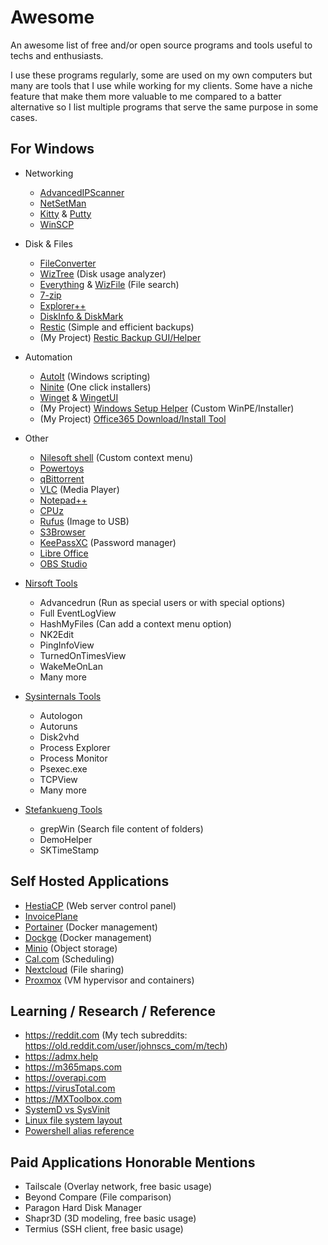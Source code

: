 # Awesome
An awesome list of free and/or open source programs and tools useful to techs and enthusiasts. 

I use these programs regularly, some are used on my own computers but many are tools that I use while working for my clients. Some have a niche feature that make them more valuable to me compared to a batter alternative so I list multiple programs that serve the same purpose in some cases.

## For Windows
- Networking
  - [AdvancedIPScanner](https://www.advanced-ip-scanner.com/)
  - [NetSetMan](https://www.netsetman.com/)
  - [Kitty](https://github.com/cyd01/KiTTY) & [Putty](https://www.chiark.greenend.org.uk/~sgtatham/putty/latest.html)
  - [WinSCP](https://winscp.net/eng/index.php)
- Disk & Files
  - [FileConverter](https://github.com/Tichau/FileConverter)
  - [WizTree](https://www.diskanalyzer.com/) (Disk usage analyzer)
  - [Everything](https://www.voidtools.com/) & [WizFile](https://www.diskanalyzer.com/) (File search)
  - [7-zip](https://www.7-zip.org/)
  - [Explorer++](https://github.com/derceg/explorerplusplus)
  - [DiskInfo & DiskMark](https://crystalmark.info/en/)
  - [Restic](https://github.com/restic/restic) (Simple and efficient backups)
  - (My Project) [Restic Backup GUI/Helper](https://github.com/jmclaren7/restic-simple-backup)
- Automation
  - [AutoIt](https://www.autoitscript.com/) (Windows scripting)
  - [Ninite](https://ninite.com/) (One click installers)
  - [Winget](https://github.com/microsoft/winget-cli) & [WingetUI](https://github.com/marticliment/WingetUI)
  - (My Project) [Windows Setup Helper](https://github.com/jmclaren7/windows-setup-helper) (Custom WinPE/Installer)
  - (My Project) [Office365 Download/Install Tool](https://github.com/jmclaren7/auto-office-365)
- Other
  - [Nilesoft shell](https://nilesoft.org/) (Custom context menu)
  - [Powertoys](https://github.com/microsoft/PowerToys)
  - [qBittorrent](https://www.qbittorrent.org/)
  - [VLC](https://www.videolan.org/) (Media Player)
  - [Notepad++](https://github.com/notepad-plus-plus/notepad-plus-plus)
  - [CPUz](https://www.cpuid.com/softwares/cpu-z.html)
  - [Rufus](https://github.com/pbatard/rufus) (Image to USB)
  - [S3Browser](https://s3browser.com/)
  - [KeePassXC](https://keepassxc.org/) (Password manager)
  - [Libre Office](https://www.libreoffice.org/)
  - [OBS Studio](https://obsproject.com/)

- [Nirsoft Tools](https://www.nirsoft.net/)
  - Advancedrun (Run as special users or with special options)
  - Full EventLogView
  - HashMyFiles (Can add a context menu option)
  - NK2Edit
  - PingInfoView
  - TurnedOnTimesView
  - WakeMeOnLan
  - Many more

- [Sysinternals Tools](https://learn.microsoft.com/en-us/sysinternals/)
  - Autologon
  - Autoruns
  - Disk2vhd
  - Process Explorer
  - Process Monitor
  - Psexec.exe
  - TCPView
  - Many more

- [Stefankueng Tools](https://tools.stefankueng.com/)
  - grepWin (Search file content of folders)
  - DemoHelper
  - SKTimeStamp
 
## Self Hosted Applications
- [HestiaCP](https://github.com/hestiacp/hestiacp) (Web server control panel)
- [InvoicePlane](https://github.com/InvoicePlane/InvoicePlane)
- [Portainer](https://github.com/portainer/portainer) (Docker management)
- [Dockge](https://github.com/louislam/dockge) (Docker management)
- [Minio](https://github.com/minio/minio) (Object storage)
- [Cal.com](https://github.com/calcom/cal.com) (Scheduling)
- [Nextcloud](https://nextcloud.com/) (File sharing)
- [Proxmox](https://proxmox.com/en/) (VM hypervisor and containers)

## Learning / Research / Reference
- https://reddit.com (My tech subreddits: https://old.reddit.com/user/johnscs_com/m/tech)
- https://admx.help
- https://m365maps.com
- https://overapi.com
- https://virusTotal.com
- https://MXToolbox.com
- [SystemD vs SysVinit](https://github.com/jmclaren7/awesome/blob/main/images/SystemD-vs-SysVinit.png)
- [Linux file system layout](https://github.com/jmclaren7/awesome/blob/main/images/Linux-File-System.jpg)
- [Powershell alias reference](http://xahlee.info/powershell/powershell_aliases.html)

## Paid Applications Honorable Mentions
- Tailscale (Overlay network, free basic usage)
- Beyond Compare (File comparison)
- Paragon Hard Disk Manager
- Shapr3D (3D modeling, free basic usage)
- Termius (SSH client, free basic usage)
